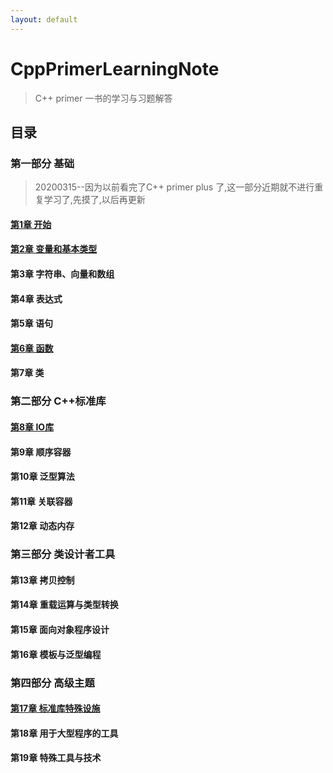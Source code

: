 ```yaml
---
layout: default
---
```


# CppPrimerLearningNote
> C++ primer 一书的学习与习题解答

## 目录

### 第一部分 基础
>20200315--因为以前看完了C++ primer plus 了,这一部分近期就不进行重复学习了,先摸了,以后再更新

#### [第1章 开始](part01/chapter01/chapter01.md)  
#### [第2章 变量和基本类型](part01/chapter02/chapter02.md)  
#### 第3章 字符串、向量和数组  
#### 第4章 表达式  
#### 第5章 语句
#### [第6章 函数](part01/chapter06/chapter06.md)   
#### 第7章 类

### 第二部分 C++标准库
#### [第8章 IO库](part02/chapter08/chapter08.md)  
#### 第9章 顺序容器  
#### 第10章 泛型算法  
#### 第11章 关联容器  
#### 第12章 动态内存  


### 第三部分 类设计者工具
#### 第13章 拷贝控制  
#### 第14章 重载运算与类型转换  
#### 第15章 面向对象程序设计  
#### 第16章 模板与泛型编程  

###  第四部分 高级主题
#### [第17章 标准库特殊设施](part04/chapter17/chapter17.md)  
#### 第18章 用于大型程序的工具  
#### 第19章 特殊工具与技术  